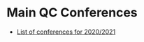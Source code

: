 # Main QC Conferences

* [List of conferences for 2020/2021](https://waset.org/quantum-computing-conferences)
